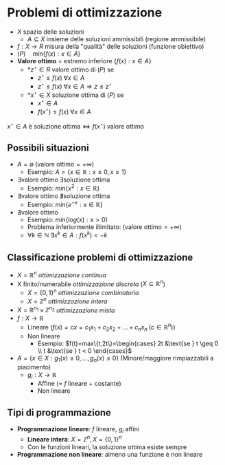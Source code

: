 # Problemi di ottimizzazione

- $X$ spazio delle soluzioni
	- $A \subseteq X$ insieme delle soluzioni ammissibili (regione ammissibile)
- $f:X \rightarrow R$ misura della "qualità" delle soluzioni (funzione obiettivo)
- $(P) \quad min\{f(x):x \in A\}$
- **Valore ottimo** = estremo inferiore $\{f(x):x \in A\}$
	* *$z^\star \in R$ valore ottimo di $(P)$ se
		- $z^\star \leq f(x) \; \forall x \in A$
		- $z^\star \leq f(x) \; \forall x \in A \Rightarrow z \leq z^\star$
	* *$x^\star \in X$ soluzione ottima di $(P)$ se
		- $x^\star \in A$
		- $f(x^\star) \leq f(x) \; \forall x \in A$

$x^\star \in A \text{ è soluzione ottima} \iff f(x^\star) \; \text{valore ottimo}$

## Possibili situazioni

- $A= \emptyset \; \text{(valore ottimo} = +\infty)$
    - Esempio: $A=\{x \in \mathbb{R}: x \leq 0, x \geq 1\}$
- $\exists \text{valore ottimo} \; \exists \text{soluzione ottima}$
    - Esempio: $min\{x^2: x \in \mathbb{R}\}$
- $\exists \text{valore ottimo} \; \nexists \text{soluzione ottima}$
    - Esempio: $min\{e^{-x}: x \in \mathbb{R}\}$
- $\nexists \text{valore ottimo}$
    - Esempio: $min\{log(x): x > 0\}$
    - Problema inferiormente illimitato: $\text{(valore ottimo} = +\infty)$
    - $\forall k \in \mathbb{N} \; \exists x^k \in A : f(x^k) < -k$

## Classificazione problemi di ottimizzazione

- $X= \mathbb{R}^n$ *ottimizzazione continua*
- X finito/numerabile *ottimizzazione discreta* ($X \subseteq \mathbb{R}^n$)
    - $X=\{0,1\}^n$ *ottimizzazione combinatoria*
    - $X= \mathbb{Z}^n$ *ottimizzazione intera*
- $X= \mathbb{R}^{n_1} \times \mathbb{Z}^{n_2}$ *ottimizzazione mista*
- $f: X \rightarrow \mathbb{R}$
    - Lineare ($f(x)=cx=c_1x_1+c_2x_2+…+c_nx_n \; (c \in \mathbb{R}^n))$
    - Non lineare
	    - Esempio: $f(t)=max\{t,2t\}=\begin{cases} 2t &\text{se } t \geq 0 \\ t &\text{se } t < 0 \end{cases}$
- $A=\{x \in X : g_1(x) \leq 0,…,g_n(x) \leq 0\}$ (Minore/maggiore rimpiazzabili a piacimento)
    - $g_i:X \rightarrow \mathbb{R}$
        - Affine (= $f$ lineare + costante)
        - Non lineare

## Tipi di programmazione

- **Programmazione lineare**: $f$ lineare, $g_i$ affini
    - **Lineare intera**: $X= \mathbb{Z}^n, X=\{0,1\}^n$
    - Con le funzioni lineari, la soluzione ottima esiste sempre
- **Programmazione non lineare**: almeno una funzione è non lineare

